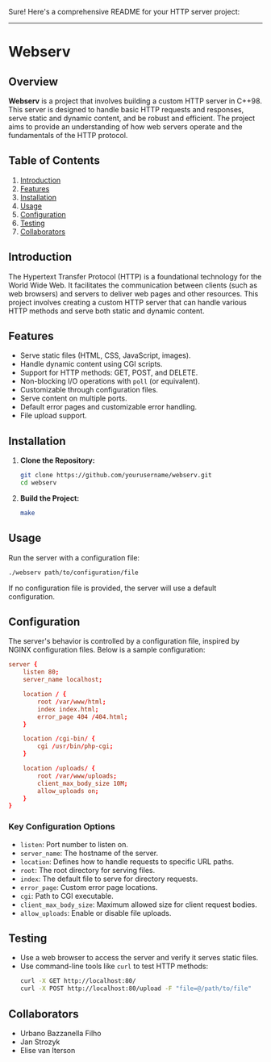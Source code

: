 Sure! Here's a comprehensive README for your HTTP server project:

---

# Webserv

## Overview

**Webserv** is a project that involves building a custom HTTP server in C++98. This server is designed to handle basic HTTP requests and responses, serve static and dynamic content, and be robust and efficient. The project aims to provide an understanding of how web servers operate and the fundamentals of the HTTP protocol.

## Table of Contents

1. [Introduction](#introduction)
2. [Features](#features)
3. [Installation](#installation)
4. [Usage](#usage)
5. [Configuration](#configuration)
6. [Testing](#testing)
7. [Collaborators](#collaborators)

## Introduction

The Hypertext Transfer Protocol (HTTP) is a foundational technology for the World Wide Web. It facilitates the communication between clients (such as web browsers) and servers to deliver web pages and other resources. This project involves creating a custom HTTP server that can handle various HTTP methods and serve both static and dynamic content.

## Features

- Serve static files (HTML, CSS, JavaScript, images).
- Handle dynamic content using CGI scripts.
- Support for HTTP methods: GET, POST, and DELETE.
- Non-blocking I/O operations with `poll` (or equivalent).
- Customizable through configuration files.
- Serve content on multiple ports.
- Default error pages and customizable error handling.
- File upload support.

## Installation

1. **Clone the Repository:**

   ```sh
   git clone https://github.com/yourusername/webserv.git
   cd webserv
   ```

2. **Build the Project:**

   ```sh
   make
   ```

## Usage

Run the server with a configuration file:

```sh
./webserv path/to/configuration/file
```

If no configuration file is provided, the server will use a default configuration.

## Configuration

The server's behavior is controlled by a configuration file, inspired by NGINX configuration files. Below is a sample configuration:

```conf
server {
    listen 80;
    server_name localhost;

    location / {
        root /var/www/html;
        index index.html;
        error_page 404 /404.html;
    }

    location /cgi-bin/ {
        cgi /usr/bin/php-cgi;
    }

    location /uploads/ {
        root /var/www/uploads;
        client_max_body_size 10M;
        allow_uploads on;
    }
}
```

### Key Configuration Options

- `listen`: Port number to listen on.
- `server_name`: The hostname of the server.
- `location`: Defines how to handle requests to specific URL paths.
- `root`: The root directory for serving files.
- `index`: The default file to serve for directory requests.
- `error_page`: Custom error page locations.
- `cgi`: Path to CGI executable.
- `client_max_body_size`: Maximum allowed size for client request bodies.
- `allow_uploads`: Enable or disable file uploads.

## Testing

- Use a web browser to access the server and verify it serves static files.
- Use command-line tools like `curl` to test HTTP methods:
  ```sh
  curl -X GET http://localhost:80/
  curl -X POST http://localhost:80/upload -F "file=@/path/to/file"
  ```
  
## Collaborators
- Urbano Bazzanella Filho
- Jan Strozyk
- Elise van Iterson
